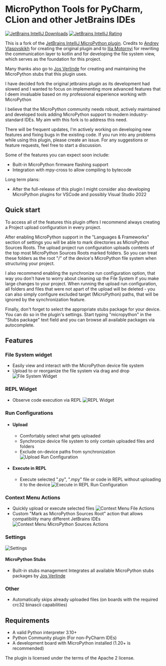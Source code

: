 # MicroPython Tools for PyCharm, CLion and other JetBrains IDEs

[![JetBrains IntelliJ Downloads](https://img.shields.io/jetbrains/plugin/d/26227-micropython-tools?label=Downloads)](https://plugins.jetbrains.com/plugin/26227-micropython-tools)
[![JetBrains IntelliJ Rating](https://img.shields.io/jetbrains/plugin/r/rating/26227-micropython-tools?label=Rating)](https://plugins.jetbrains.com/plugin/26227-micropython-tools)

This is a fork of the [JetBrains IntelliJ MicroPython plugin](https://github.com/JetBrains/intellij-micropython).
Credits to [Andrey Vlasovskikh](https://github.com/vlasovskikh) for creating the original plugin and
to [Ilia Motornyi](https://github.com/elmot) for rewriting the communication layer to kotlin and for developing the file
system view, which serves as the foundation for this project.

Many thanks also go to [Jos Verlinde](https://github.com/Josverl/micropython-stubs) for creating and maintaining the
MicroPython stubs that this plugin uses.

I have decided fork the original jetbrains plugin as its development had slowed and I wanted to focus on implementing
more advanced features that I deem invaluable based on my professional experience working with MicroPython

I believe that the MicroPython community needs robust, actively maintained and developed tools adding MicroPython
support to modern industry-standard IDEs. My aim with this fork is to address this need.

There will be frequent updates, I'm actively working on developing new features and fixing bugs in the existing
code. If you run into any problems while using this plugin, please create an issue. For any suggestions or feature
requests, feel free to start a discussion.

Some of the features you can expect soon include:

- Built-in MicroPython firmware flashing support
- Integration with mpy-cross to allow compiling to bytecode

Long term plans:

- After the full-release of this plugin I might consider also developing MicroPython plugins for VSCode
  and possibly Visual Studio 2022

## Quick start

To access all of the features this plugin offers I recommend always creating a Project upload configuration in every
project.

After enabling MicroPython support in the "Languages & Frameworks" section of settings you will be able to mark
directories as MicroPython Sources Roots. The upload project run configuration uploads contents of the top most
MicroPython Sources Roots marked folders. So you can treat these folders as the root "/" of the device's MicroPython
file system when structuring your project.

I also recommend enabling the synchronize run configuration option, that way you don't have to worry about cleaning up
the File System
if you make large changes to your project. When running the upload run configuration, all folders and files that were
not apart of the
upload will be deleted - you can also simply configure excluded target (MicroPython) paths, that will be
ignored by the synchronization feature.

Finally, don't forget to select the appropriate stubs package for your device. You can do so in the plugin's settings.
Start typing "micropython" in the "Stubs package" text field and you can browse all available packages via autocomplete.

## Features

### File System widget

- Easily view and interact with the MicroPython device file system
- Upload to or reorganize the file system via drag and drop
  ![File System Widget](media/file_system.png)

### REPL Widget

- Observe code execution via REPL
  ![REPL Widget](media/repl.png)

### Run Configurations

- #### Upload
    - Comfortably select what gets uploaded
    - Synchronize device file system to only contain uploaded files and folders
    - Exclude on-device paths from synchronization
      ![Upload Run Configuration](media/run_configuration_upload.png)
- #### Execute in REPL
    - Execute selected ".py", ".mpy" file or code in REPL without uploading it to the device
      ![Execute in REPL Run Configuration](media/run_configuration_execute.png)

### Context Menu Actions

- Quickly upload or execute selected files
  ![Context Menu File Actions](media/file_actions.png)
- Custom "Mark as MicroPython Sources Root" action that allows compatibility many different JetBrains IDEs
  ![Context Menu MicroPython Sources Actions](media/micropython_sources.png)

### Settings

![Settings](media/settings.png)

#### MicroPython Stubs

- Built-in stubs management Integrates all available MicroPython stubs packages
  by [Jos Verlinde](https://github.com/Josverl/micropython-stubs)

### Other

- Automatically skips already uploaded files (on boards with the required crc32 binascii capabilities)

## Requirements

* A valid Python interpreter 3.10+
* Python Community plugin (For non-PyCharm IDEs)
* A development board with MicroPython installed (1.20+ is recommended)

The plugin is licensed under the terms of the Apache 2 license.
